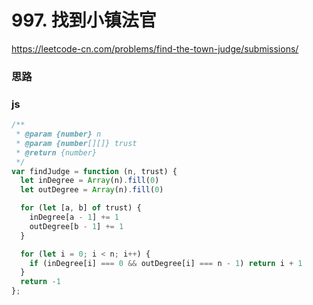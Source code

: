 # 997. 找到小镇法官

https://leetcode-cn.com/problems/find-the-town-judge/submissions/



### 思路



### js

``` js
/**
 * @param {number} n
 * @param {number[][]} trust
 * @return {number}
 */
var findJudge = function (n, trust) {
  let inDegree = Array(n).fill(0)
  let outDegree = Array(n).fill(0)

  for (let [a, b] of trust) {
    inDegree[a - 1] += 1
    outDegree[b - 1] += 1
  }

  for (let i = 0; i < n; i++) {
    if (inDegree[i] === 0 && outDegree[i] === n - 1) return i + 1
  }
  return -1
};
```

